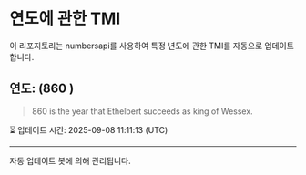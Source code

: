 
# 연도에 관한 TMI

이 리포지토리는 numbersapi를 사용하여 특정 년도에 관한 TMI를 자동으로 업데이트합니다.

## 연도: (860 )
> 860 is the year that Ethelbert succeeds as king of Wessex.

⏳ 업데이트 시간: 2025-09-08 11:11:13 (UTC)

---
자동 업데이트 봇에 의해 관리됩니다.
